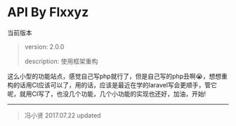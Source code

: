 # API By Flxxyz

当前版本

> version: 2.0.0
> 
> description: 使用框架重构

这么小型的功能站点，感觉自己写php就行了，但是自己写的php丑啊😭，想想重构的话用CI应该可以了，用的话，应该是最近在学的laravel写会更顺手，管它呢，就用CI写了，也没几个功能，几个小功能的实现也还好，加油，开始!

- - - -

> 冯小贤 2017.07.22 updated